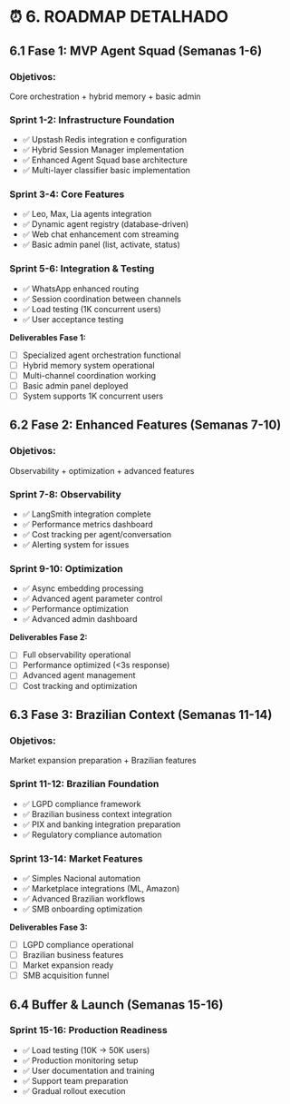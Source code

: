 # ⏰ **6. ROADMAP DETALHADO**

## 6.1 Fase 1: MVP Agent Squad (Semanas 1-6)

### **Objetivos:**
Core orchestration + hybrid memory + basic admin

### **Sprint 1-2: Infrastructure Foundation**
- ✅ Upstash Redis integration e configuration
- ✅ Hybrid Session Manager implementation
- ✅ Enhanced Agent Squad base architecture
- ✅ Multi-layer classifier basic implementation

### **Sprint 3-4: Core Features**
- ✅ Leo, Max, Lia agents integration
- ✅ Dynamic agent registry (database-driven)
- ✅ Web chat enhancement com streaming
- ✅ Basic admin panel (list, activate, status)

### **Sprint 5-6: Integration & Testing**
- ✅ WhatsApp enhanced routing
- ✅ Session coordination between channels
- ✅ Load testing (1K concurrent users)
- ✅ User acceptance testing

**Deliverables Fase 1:**
- [ ] Specialized agent orchestration functional
- [ ] Hybrid memory system operational
- [ ] Multi-channel coordination working
- [ ] Basic admin panel deployed
- [ ] System supports 1K concurrent users

## 6.2 Fase 2: Enhanced Features (Semanas 7-10)

### **Objetivos:**
Observability + optimization + advanced features

### **Sprint 7-8: Observability**
- ✅ LangSmith integration complete
- ✅ Performance metrics dashboard
- ✅ Cost tracking per agent/conversation
- ✅ Alerting system for issues

### **Sprint 9-10: Optimization**
- ✅ Async embedding processing
- ✅ Advanced agent parameter control
- ✅ Performance optimization
- ✅ Advanced admin dashboard

**Deliverables Fase 2:**
- [ ] Full observability operational
- [ ] Performance optimized (<3s response)
- [ ] Advanced agent management
- [ ] Cost tracking and optimization

## 6.3 Fase 3: Brazilian Context (Semanas 11-14)

### **Objetivos:**
Market expansion preparation + Brazilian features

### **Sprint 11-12: Brazilian Foundation**
- ✅ LGPD compliance framework
- ✅ Brazilian business context integration
- ✅ PIX and banking integration preparation
- ✅ Regulatory compliance automation

### **Sprint 13-14: Market Features**
- ✅ Simples Nacional automation
- ✅ Marketplace integrations (ML, Amazon)
- ✅ Advanced Brazilian workflows
- ✅ SMB onboarding optimization

**Deliverables Fase 3:**
- [ ] LGPD compliance operational
- [ ] Brazilian business features
- [ ] Market expansion ready
- [ ] SMB acquisition funnel

## 6.4 Buffer & Launch (Semanas 15-16)

### **Sprint 15-16: Production Readiness**
- ✅ Load testing (10K → 50K users)
- ✅ Production monitoring setup
- ✅ User documentation and training
- ✅ Support team preparation
- ✅ Gradual rollout execution
